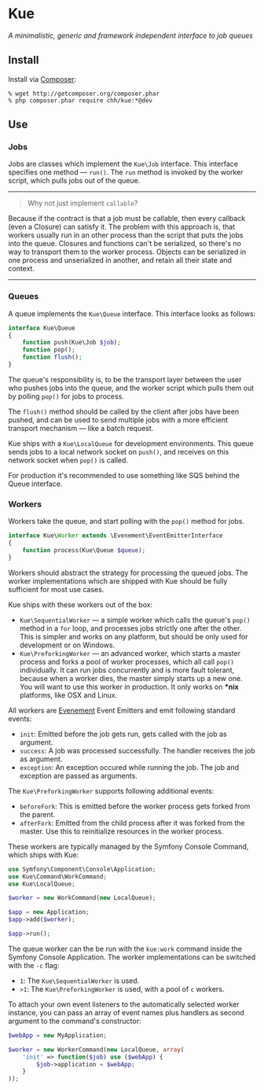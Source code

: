 # Kue

_A minimalistic, generic and framework independent interface to job queues_

## Install

Install via [Composer][]:

    % wget http://getcomposer.org/composer.phar
    % php composer.phar require chh/kue:*@dev

[composer]: http://getcomposer.org

## Use

### Jobs

Jobs are classes which implement the `Kue\Job` interface. This interface
specifies one method — `run()`. The `run` method is invoked by the
worker script, which pulls jobs out of the queue.

- - -
> Why not just implement `callable`?

Because if the contract is that a job must be callable, then every
callback (even a Closure) can satisfy it. The problem with this approach
is, that workers usually run in an other process than the script that
puts the jobs into the queue. Closures and functions can't be
serialized, so there's no way to transport them to the worker process.
Objects can be serialized in one process and unserialized in another,
and retain all their state and context.
- - -

### Queues

A queue implements the `Kue\Queue` interface. This interface looks as
follows:

```php
interface Kue\Queue
{
    function push(Kue\Job $job);
    function pop();
    function flush();
}
```

The queue's responsibility is, to be the transport layer between the user
who pushes jobs into the queue, and the worker script which pulls them
out by polling `pop()` for jobs to process.

The `flush()` method should be called by the client after jobs have been
pushed, and can be used to send multiple jobs with a more efficient
transport mechanism — like a batch request.

Kue ships with a `Kue\LocalQueue` for development environments. This
queue sends jobs to a local network socket on `push()`, and receives on
this network socket when `pop()` is called.

For production it's recommended to use something like SQS behind the
Queue interface.

### Workers

Workers take the queue, and start polling with the `pop()` method for
jobs.

```php
interface Kue\Worker extends \Evenement\EventEmitterInterface
{
    function process(Kue\Queue $queue);
}
```

Workers should abstract the strategy for processing the queued jobs. The
worker implementations which are shipped with Kue should be fully
sufficient for most use cases.

Kue ships with these workers out of the box:

* `Kue\SequentialWorker` — a simple worker which calls the queue's
  `pop()` method in a `for` loop, and processes jobs strictly one after
  the other. This is simpler and works on any platform, but should be
  only used for development or on Windows.
* `Kue\PreforkingWorker` — an advanced worker, which starts a master
  process and forks a pool of worker processes, which all call `pop()` individually.
  It can run jobs concurrently and is more fault tolerant, because when
  a worker dies, the master simply starts up a new one. You will want to
  use this worker in production. It only works on __*nix__ platforms,
  like OSX and Linux.

All workers are [Evenement][] Event Emitters and emit following standard events:

* `init`: Emitted before the job gets run, gets called with the job as
  argument.
* `success`: A job was processed successfully. The handler receives the
  job as argument.
* `exception`: An exception occured while running the job. The job and
  exception are passed as arguments.

The `Kue\PreforkingWorker` supports following additional events:

* `beforeFork`: This is emitted before the worker process gets forked from
  the parent.
* `afterFork`: Emitted from the child process after it was forked from
  the master. Use this to reinitialize resources in the worker process.

[Evenement]: https://github.com/igorw/evenement

These workers are typically managed by the Symfony Console Command,
which ships with Kue:

```php
use Symfony\Component\Console\Application;
use Kue\Command\WorkCommand;
use Kue\LocalQueue;

$worker = new WorkCommand(new LocalQueue);

$app = new Application;
$app->add($worker);

$app->run();
```

The queue worker can the be run with the `kue:work` command inside the
Symfony Console Application. The worker implementations can be switched
with the `-c` flag:

* `1`: The `Kue\SequentialWorker` is used.
* `>1`: The `Kue\PreforkingWorker` is used, with a pool of `c` workers.

To attach your own event listeners to the automatically selected worker
instance, you can pass an array of event names plus handlers as second
argument to the command's constructor:

```php
$webApp = new MyApplication;

$worker = new WorkerCommand(new LocalQueue, array(
    'init' => function($job) use ($webApp) {
        $job->application = $webApp;
    }
));
```

